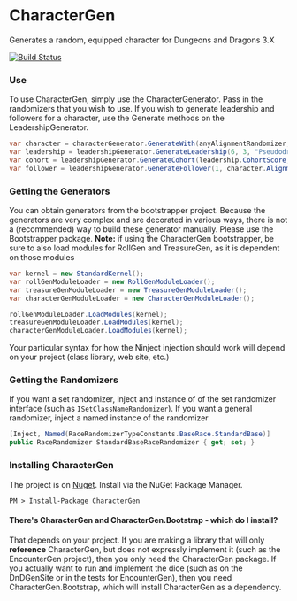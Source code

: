 # CharacterGen

Generates a random, equipped character for Dungeons and Dragons 3.X

[![Build Status](https://travis-ci.org/DnDGen/CharacterGen.svg?branch=master)](https://travis-ci.org/DnDGen/CharacterGen)

### Use

To use CharacterGen, simply use the CharacterGenerator.  Pass in the randomizers that you wish to use.  If you wish to generate leadership and followers for a character, use the Generate methods on the LeadershipGenerator.

```C#
var character = characterGenerator.GenerateWith(anyAlignmentRandomizer, anyPlayerClassNameRandomizer, anyLevelRandomizer, anyBaseRaceRandomizzer, anyMetaraceRandomizer, rawStatsRandomizer);
var leadership = leadershipGenerator.GenerateLeadership(6, 3, "Pseudodragon");
var cohort = leadershipGenerator.GenerateCohort(leadership.CohortScore, character.Class.Level, character.Alignment.Full, character.Class.ClassName);
var follower = leadershipGenerator.GenerateFollower(1, character.Alignment.Full, character.Class.ClassName);
```

### Getting the Generators

You can obtain generators from the bootstrapper project.  Because the generators are very complex and are decorated in various ways, there is not a (recommended) way to build these generator manually.  Please use the Bootstrapper package.  **Note:** if using the CharacterGen bootstrapper, be sure to also load modules for RollGen and TreasureGen, as it is dependent on those modules

```C#
var kernel = new StandardKernel();
var rollGenModuleLoader = new RollGenModuleLoader();
var treasureGenModuleLoader = new TreasureGenModuleLoader();
var characterGenModuleLoader = new CharacterGenModuleLoader();

rollGenModuleLoader.LoadModules(kernel);
treasureGenModuleLoader.LoadModules(kernel);
characterGenModuleLoader.LoadModules(kernel);
```

Your particular syntax for how the Ninject injection should work will depend on your project (class library, web site, etc.)

### Getting the Randomizers

If you want a set randomizer, inject and instance of of the set randomizer interface (such as `ISetClassNameRandomizer`).  If you want a general randomizer, inject a named instance of the randomizer

```C#
[Inject, Named(RaceRandomizerTypeConstants.BaseRace.StandardBase)]
public RaceRandomizer StandardBaseRaceRandomizer { get; set; }
```

### Installing CharacterGen

The project is on [Nuget](https://www.nuget.org/packages/CharacterGen). Install via the NuGet Package Manager.

    PM > Install-Package CharacterGen

#### There's CharacterGen and CharacterGen.Bootstrap - which do I install?

That depends on your project.  If you are making a library that will only **reference** CharacterGen, but does not expressly implement it (such as the EncounterGen project), then you only need the CharacterGen package.  If you actually want to run and implement the dice (such as on the DnDGenSite or in the tests for EncounterGen), then you need CharacterGen.Bootstrap, which will install CharacterGen as a dependency.
